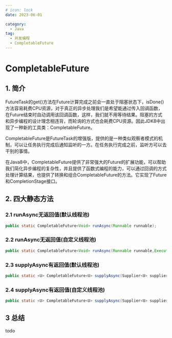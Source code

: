 ```yaml
---
# icon: lock
date: 2023-06-01

category:
  - Java
tag:
  - 并发编程
  - CompletableFuture
---
```

# CompletableFuture
## 1. 简介  

FutureTask的get()方法在Future计算完成之前会一直处于阻塞状态下，isDone()方法容易耗费CPU资源，对于真正的异步处理我们是希望能通过传入回调函数，在Future结束时自动调用该回调函数，这样，我们就不用等待结果。阻塞的方式和异步编程的设计理念相违背，而轮询的方式也会耗费CPU资源。因此JDK8中出现了一种新的工具类：CompletableFuture。

CompletableFuture是FutureTask的增强版，提供的是一种类似观察者模式的机制，可以让任务执行完成后通知监听的一方。在任务执行完成之前，监听方可以去干别的事情。

在Java8中，CompletableFuture提供了非常强大的Future的扩展功能，可以帮助我们简化异步编程的复杂性，并且提供了函数式编程的能力，可以通过回调的方式处理计算结果，也提供了转换和组合CompletableFuture的方法。它实现了Future和CompletionStage接口。

## 2. 四大静态方法
### 2.1 runAsync无返回值(默认线程池)
```java
public static CompletableFuture<Void> runAsync(Runnable runnable);
```

### 2.2 runAsync无返回值(自定义线程池)
```java
public static CompletableFuture<Void> runAsync(Runnable runnable,Executor executor);
```

### 2.3 supplyAsync有返回值(默认线程池)
```java
public static <U> CompletableFuture<U> supplyAsync(Supplier<U> supplier);
```

### 2.4 supplyAsync有返回值(自定义线程池)
```java
public static <U> CompletableFuture<U> supplyAsync(Supplier<U> supplier,Executor executor);
```

## 3 总结

todo
